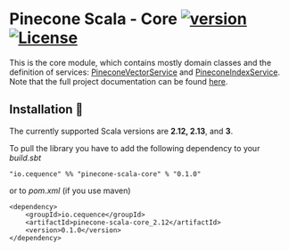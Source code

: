 # Pinecone Scala - Core [![version](https://img.shields.io/badge/version-0.1.0-green.svg)](https://cequence.io) [![License](https://img.shields.io/badge/License-MIT-lightgrey.svg)](https://opensource.org/licenses/MIT)

This is the core module, which contains mostly domain classes and the definition of services: [PineconeVectorService](./src/main/scala/io/cequence/pineconescala/service/PineconeVectorService.scala) and [PineconeIndexService](./src/main/scala/io/cequence/pineconescala/service/PineconeIndexService.scala).
Note that the full project documentation can be found [here](../README.md).

## Installation 🚀

The currently supported Scala versions are **2.12, 2.13**, and **3**.

To pull the library you have to add the following dependency to your *build.sbt*

```
"io.cequence" %% "pinecone-scala-core" % "0.1.0"
```

or to *pom.xml* (if you use maven)

```
<dependency>
    <groupId>io.cequence</groupId>
    <artifactId>pinecone-scala-core_2.12</artifactId>
    <version>0.1.0</version>
</dependency>
```
